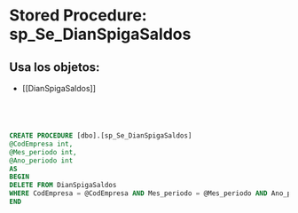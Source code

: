 # Stored Procedure: sp_Se_DianSpigaSaldos

## Usa los objetos:
- [[DianSpigaSaldos]]

```sql




CREATE PROCEDURE [dbo].[sp_Se_DianSpigaSaldos]
@CodEmpresa int,
@Mes_periodo int,
@Ano_periodo int
AS
BEGIN 
DELETE FROM DianSpigaSaldos
WHERE CodEmpresa = @CodEmpresa AND Mes_periodo = @Mes_periodo AND Ano_periodo = @Ano_Periodo
END

```
